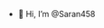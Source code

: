 - 👋 Hi, I’m @Saran458


<!---
Saran458/Saran458 is a ✨ special ✨ repository because its `README.md` (this file) appears on your GitHub profile.
You can click the Preview link to take a look at your changes.
--->
